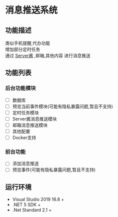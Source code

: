 # 消息推送系统 
## 功能描述 
类似手机提醒,代办功能  
增加部分定时任务  
通过 [Server酱](https://sct.ftqq.com/) ,邮箱,其他内容 进行消息推送  
## 功能列表  
### 后台功能模块  
- [ ] 数据库  
- [ ] 预览当前事件模块(可能有隐私暴露问题,暂且不支持)  
- [ ] 定时任务模块  
- [ ] Server酱消息推送模块  
- [ ] 邮箱消息推送模块  
- [ ] 其他配置  
- [ ] Docker支持  
### 前台功能
- [ ] 添加消息推送  
- [ ] 预览事件(可能有隐私暴露问题,暂且不支持)  
## 运行环境 
- Visual Studio 2019 16.8 +  
- .NET 5 SDK +  
- .Net Standard 2.1 +  

